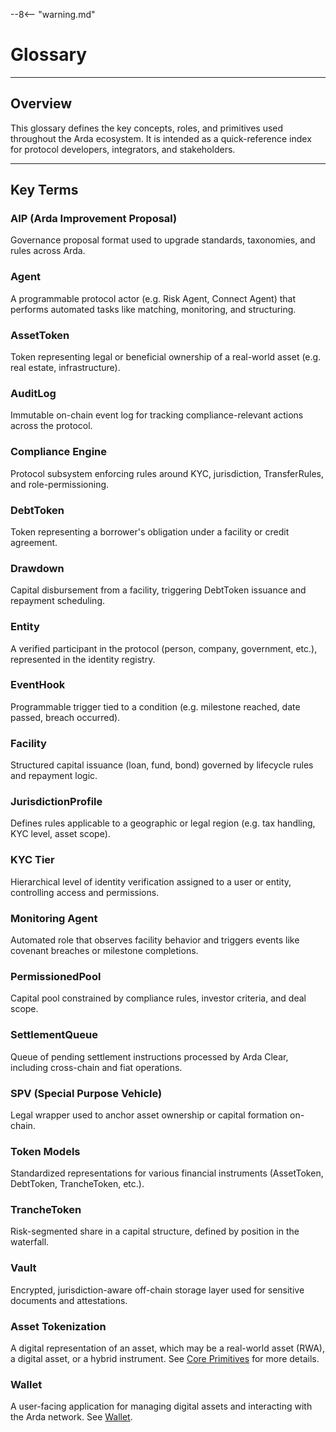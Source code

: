 --8<-- "warning.md"
# Glossary

---

## Overview

This glossary defines the key concepts, roles, and primitives used throughout the Arda ecosystem. It is intended as a quick-reference index for protocol developers, integrators, and stakeholders.

---

## Key Terms

### **AIP (Arda Improvement Proposal)**
Governance proposal format used to upgrade standards, taxonomies, and rules across Arda.

### **Agent**
A programmable protocol actor (e.g. Risk Agent, Connect Agent) that performs automated tasks like matching, monitoring, and structuring.

### **AssetToken**
Token representing legal or beneficial ownership of a real-world asset (e.g. real estate, infrastructure).

### **AuditLog**
Immutable on-chain event log for tracking compliance-relevant actions across the protocol.

### **Compliance Engine**
Protocol subsystem enforcing rules around KYC, jurisdiction, TransferRules, and role-permissioning.

### **DebtToken**
Token representing a borrower's obligation under a facility or credit agreement.

### **Drawdown**
Capital disbursement from a facility, triggering DebtToken issuance and repayment scheduling.

### **Entity**
A verified participant in the protocol (person, company, government, etc.), represented in the identity registry.

### **EventHook**
Programmable trigger tied to a condition (e.g. milestone reached, date passed, breach occurred).

### **Facility**
Structured capital issuance (loan, fund, bond) governed by lifecycle rules and repayment logic.

### **JurisdictionProfile**
Defines rules applicable to a geographic or legal region (e.g. tax handling, KYC level, asset scope).

### **KYC Tier**
Hierarchical level of identity verification assigned to a user or entity, controlling access and permissions.

### **Monitoring Agent**
Automated role that observes facility behavior and triggers events like covenant breaches or milestone completions.

### **PermissionedPool**
Capital pool constrained by compliance rules, investor criteria, and deal scope.

### **SettlementQueue**
Queue of pending settlement instructions processed by Arda Clear, including cross-chain and fiat operations.

### **SPV (Special Purpose Vehicle)**
Legal wrapper used to anchor asset ownership or capital formation on-chain.

### **Token Models**
Standardized representations for various financial instruments (AssetToken, DebtToken, TrancheToken, etc.).

### **TrancheToken**
Risk-segmented share in a capital structure, defined by position in the waterfall.

### **Vault**
Encrypted, jurisdiction-aware off-chain storage layer used for sensitive documents and attestations.

### **Asset Tokenization**
A digital representation of an asset, which may be a real-world asset (RWA), a digital asset, or a hybrid instrument. See [Core Primitives](../ardaos/core-primitives.md) for more details.

### **Wallet**
A user-facing application for managing digital assets and interacting with the Arda network. See [Wallet](../arda-core/wallet.md).
